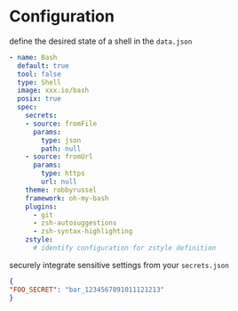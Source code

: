 # Configuration

define the desired state of a shell in the `data.json`

```yaml
- name: Bash
  default: true
  tool: false
  type: Shell
  image: xxx.io/bash
  posix: true
  spec:
    secrets:
    - source: fromFile
      params:
        type: json
        path: null
    - source: fromUrl
      params:
        type: https
        url: null
    theme: robbyrussel
    framework: oh-my-bash
    plugins:
      - git
      - zsh-autosuggestions
      - zsh-syntax-highlighting
    zstyle:
      # identify configuration for zstyle definition
```

securely integrate sensitive settings from your `secrets.json`

```json
{
"FOO_SECRET": "bar_1234567891011121213"
}
```
